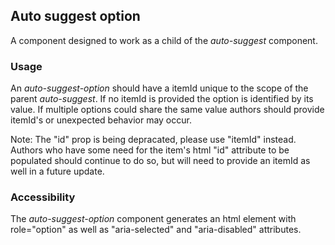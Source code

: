 ## Auto suggest option
A component designed to work as a child of the *auto-suggest* component.

### Usage
An *auto-suggest-option* should have a itemId unique to the scope of the parent *auto-suggest*.  If no itemId is provided the option is identified by its value.  If multiple options could share the same value authors should provide itemId's or unexpected behavior may occur.

Note: The "id" prop is being depracated, please use "itemId" instead.  Authors who have some need for the item's html "id" attribute to be populated should continue to do so, but will need to provide an itemId as well in a future update.

### Accessibility
The *auto-suggest-option* component generates an html element with role="option" as well as "aria-selected" and "aria-disabled" attributes. 